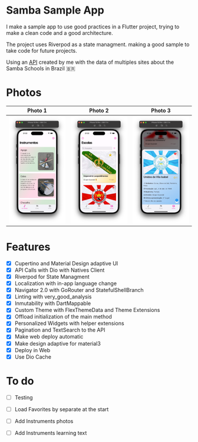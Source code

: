 # Samba Sample App

I make a sample app to use good practices in a Flutter project, trying to make a
clean code and a good architecture.

The project uses Riverpod as a state managment. making a good sample to take
code for future projects.

Using an [API](https://github.com/hectorAguero/samba-public-api) created by me
with the data of multiples sites about the Samba Schools in Brazil 🇧🇷

# Photos

| Photo 1                | Photo 2                | Photo 3                |
| ---------------------- | ---------------------- | ---------------------- |
| ![Photo 1](docs/1.png) | ![Photo 2](docs/2.png) | ![Photo 3](docs/3.png) |

# Features

- [x] Cupertino and Material Design adaptive UI
- [x] API Calls with Dio with Natives Client
- [x] Riverpod for State Managment
- [x] Localization with in-app language change
- [x] Navigator 2.0 with GoRouter and StatefulShellBranch
- [x] Linting with very_good_analysis
- [x] Inmutability with DartMappable
- [x] Custom Theme with FlexThemeData and Theme Extensions
- [x] Offload initialization of the main method
- [x] Personalized Widgets with helper extensions
- [x] Pagination and TextSearch to the API
- [x] Make web deploy automatic
- [x] Make design adaptive for material3
- [x] Deploy in Web
- [x] Use Dio Cache

# To do


- [ ] Testing
- [ ] Load Favorites by separate at the start
- [ ] Add Instruments photos
- [ ] Add Instruments learning text

